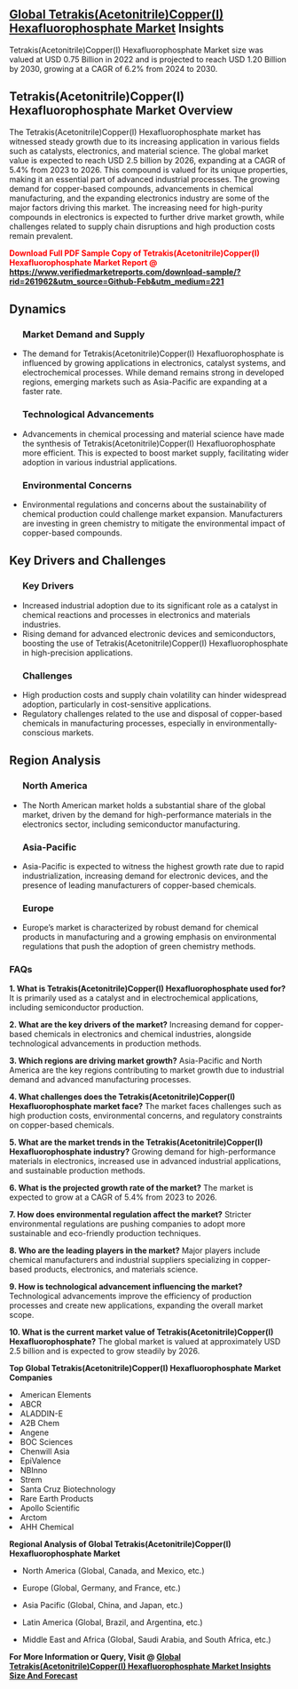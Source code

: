 <h2><a href="https://www.verifiedmarketreports.com/download-sample/?rid=261962&amp;utm_source=Github&amp;utm_medium=221" target="_blank">Global Tetrakis(Acetonitrile)Copper(I) Hexafluorophosphate Market</a> Insights</h2><p>Tetrakis(Acetonitrile)Copper(I) Hexafluorophosphate Market size was valued at USD 0.75 Billion in 2022 and is projected to reach USD 1.20 Billion by 2030, growing at a CAGR of 6.2% from 2024 to 2030.</p><p><h2>Tetrakis(Acetonitrile)Copper(I) Hexafluorophosphate Market Overview</h2> <p>The Tetrakis(Acetonitrile)Copper(I) Hexafluorophosphate market has witnessed steady growth due to its increasing application in various fields such as catalysts, electronics, and material science. The global market value is expected to reach USD 2.5 billion by 2026, expanding at a CAGR of 5.4% from 2023 to 2026. This compound is valued for its unique properties, making it an essential part of advanced industrial processes. The growing demand for copper-based compounds, advancements in chemical manufacturing, and the expanding electronics industry are some of the major factors driving this market. The increasing need for high-purity compounds in electronics is expected to further drive market growth, while challenges related to supply chain disruptions and high production costs remain prevalent.</p> <p><strong><p><span class=""><span style="color: #ff0000;"><strong>Download Full PDF Sample Copy of Tetrakis(Acetonitrile)Copper(I) Hexafluorophosphate Market Report</strong> @ </span><a href="https://www.verifiedmarketreports.com/download-sample/?rid=261962&amp;utm_source=Github-Feb&amp;utm_medium=221" target="_blank">https://www.verifiedmarketreports.com/download-sample/?rid=261962&amp;utm_source=Github-Feb&amp;utm_medium=221</a></span></p></strong></p> <h2>Dynamics</h2> <ul> <h3>Market Demand and Supply</h3> <li>The demand for Tetrakis(Acetonitrile)Copper(I) Hexafluorophosphate is influenced by growing applications in electronics, catalyst systems, and electrochemical processes. While demand remains strong in developed regions, emerging markets such as Asia-Pacific are expanding at a faster rate.</li> <h3>Technological Advancements</h3> <li>Advancements in chemical processing and material science have made the synthesis of Tetrakis(Acetonitrile)Copper(I) Hexafluorophosphate more efficient. This is expected to boost market supply, facilitating wider adoption in various industrial applications.</li> <h3>Environmental Concerns</h3> <li>Environmental regulations and concerns about the sustainability of chemical production could challenge market expansion. Manufacturers are investing in green chemistry to mitigate the environmental impact of copper-based compounds.</li> </ul> <h2>Key Drivers and Challenges</h2> <ul> <h3>Key Drivers</h3> <li>Increased industrial adoption due to its significant role as a catalyst in chemical reactions and processes in electronics and materials industries.</li> <li>Rising demand for advanced electronic devices and semiconductors, boosting the use of Tetrakis(Acetonitrile)Copper(I) Hexafluorophosphate in high-precision applications.</li> <h3>Challenges</h3> <li>High production costs and supply chain volatility can hinder widespread adoption, particularly in cost-sensitive applications.</li> <li>Regulatory challenges related to the use and disposal of copper-based chemicals in manufacturing processes, especially in environmentally-conscious markets.</li> </ul> <h2>Region Analysis</h2> <ul> <h3>North America</h3> <li>The North American market holds a substantial share of the global market, driven by the demand for high-performance materials in the electronics sector, including semiconductor manufacturing.</li> <h3>Asia-Pacific</h3> <li>Asia-Pacific is expected to witness the highest growth rate due to rapid industrialization, increasing demand for electronic devices, and the presence of leading manufacturers of copper-based chemicals.</li> <h3>Europe</h3> <li>Europe’s market is characterized by robust demand for chemical products in manufacturing and a growing emphasis on environmental regulations that push the adoption of green chemistry methods.</li> </ul> <h3>FAQs</h3> <p><strong>1. What is Tetrakis(Acetonitrile)Copper(I) Hexafluorophosphate used for?</strong> It is primarily used as a catalyst and in electrochemical applications, including semiconductor production.</p> <p><strong>2. What are the key drivers of the market?</strong> Increasing demand for copper-based chemicals in electronics and chemical industries, alongside technological advancements in production methods.</p> <p><strong>3. Which regions are driving market growth?</strong> Asia-Pacific and North America are the key regions contributing to market growth due to industrial demand and advanced manufacturing processes.</p> <p><strong>4. What challenges does the Tetrakis(Acetonitrile)Copper(I) Hexafluorophosphate market face?</strong> The market faces challenges such as high production costs, environmental concerns, and regulatory constraints on copper-based chemicals.</p> <p><strong>5. What are the market trends in the Tetrakis(Acetonitrile)Copper(I) Hexafluorophosphate industry?</strong> Growing demand for high-performance materials in electronics, increased use in advanced industrial applications, and sustainable production methods.</p> <p><strong>6. What is the projected growth rate of the market?</strong> The market is expected to grow at a CAGR of 5.4% from 2023 to 2026.</p> <p><strong>7. How does environmental regulation affect the market?</strong> Stricter environmental regulations are pushing companies to adopt more sustainable and eco-friendly production techniques.</p> <p><strong>8. Who are the leading players in the market?</strong> Major players include chemical manufacturers and industrial suppliers specializing in copper-based products, electronics, and materials science.</p> <p><strong>9. How is technological advancement influencing the market?</strong> Technological advancements improve the efficiency of production processes and create new applications, expanding the overall market scope.</p> <p><strong>10. What is the current market value of Tetrakis(Acetonitrile)Copper(I) Hexafluorophosphate?</strong> The global market is valued at approximately USD 2.5 billion and is expected to grow steadily by 2026.</p> </p><p><strong>Top Global Tetrakis(Acetonitrile)Copper(I) Hexafluorophosphate Market Companies</strong></p><div data-test-id=""><p><li>American Elements</li><li> ABCR</li><li> ALADDIN-E</li><li> A2B Chem</li><li> Angene</li><li> BOC Sciences</li><li> Chenwill Asia</li><li> EpiValence</li><li> NBInno</li><li> Strem</li><li> Santa Cruz Biotechnology</li><li> Rare Earth Products</li><li> Apollo Scientific</li><li> Arctom</li><li> AHH Chemical</li></p><div><strong>Regional Analysis of&nbsp;Global Tetrakis(Acetonitrile)Copper(I) Hexafluorophosphate Market</strong></div><ul><li dir="ltr"><p dir="ltr">North America&nbsp;(Global, Canada, and Mexico, etc.)</p></li><li dir="ltr"><p dir="ltr">Europe (Global, Germany, and France, etc.)</p></li><li dir="ltr"><p dir="ltr">Asia Pacific&nbsp;(Global, China, and Japan, etc.)</p></li><li dir="ltr"><p dir="ltr">Latin America&nbsp;(Global, Brazil, and Argentina, etc.)</p></li><li dir="ltr">Middle East and Africa&nbsp;(Global, Saudi Arabia, and South Africa, etc.)</li></ul><p><strong>For More Information or Query, Visit @&nbsp;</strong><strong><a href="https://www.verifiedmarketreports.com/product/tetrakis-acetonitrile-copper-i-hexafluorophosphate-market/?utm_source=Github&amp;utm_medium=221" target="_blank">Global Tetrakis(Acetonitrile)Copper(I) Hexafluorophosphate Market Insights Size And Forecast</a></strong></p></div>
